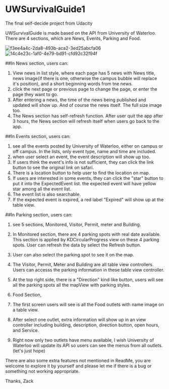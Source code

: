 # UWSurvivalGuide1
The final self-decide project from Udacity

UWSurvivalGuide is made based on the API from University of Waterloo.
There are 4 sections, which are News, Events, Parking and Food.

![f3ee4a4c-2da8-493b-aca2-3ed25abcfa06](https://cloud.githubusercontent.com/assets/16344019/17907145/6cb1517e-6948-11e6-8c33-8ed3e5163176.png)
![14c4e23c-1af0-4e79-bd91-cfd92c32f94f](https://cloud.githubusercontent.com/assets/16344019/17907156/75b55cfc-6948-11e6-8c28-888e6ef58567.png)


##In News section, users can:

1. View news in list style, where each page has 5 news with News title, news image(if there is one, otherwise the campus bubble will replace it's position), and a short beginning words from tne news.
2. click the next page or previous page to change the page, or enter the page they want to go.
3. After entering a news, the time of the news being published and updated will show up. And of course the news itself. The full size image too.
4. The News section has self-refresh function. After user quit the app after 3 hours, the News section will refresh itself when users go back to the app.

##In Events section, users can:

1. see all the events posted by University of Waterloo, either on campus or off campus. In the lists, only event type, name and time are included.
2. when user select an event, the event description will show up too.
3. If users think the event's info is not sufficient, they can click the link button to see the original link on safari.
4. There is a location button to help user to find the location on map.
5. If users are interested in some events, they can click the "star" button to put it into the ExpectedEvent list. the expected event will have yellow star among all the event list.
6. The event list is also searchable.
7. If the expected event is expired, a red label "Expired" will show up at the table view.


##In Parking section, users can:

1. see 5 sections, Monitored, Visitor, Permit, meter and Building.
2. In Monitored section, there are 4 parking spots with real date available. This section is applied by KDCircularProgress view on these 4 parking spots. User can refresh the data by select the Refresh button.
3. User can also select the parking spot to see it on the map. 
4. The Visitor, Permit, Meter and Building are all table view controllers. Users can accesss the parking information in these table view controller.
5. At the top right side, there is a "Direction" kind like button, users will see all the parking spots all the mapView with parking styles.

6. Food Section,

1. The first screen users will see is all the Food outlets with name image on a table view.
2. After select one outlet, extra information will show up in an view controller including building, description, direction button, open hours, and Service.
3. Right now only two outlets have menu available, I wish University of Waterloo will update its API so users can see the menus from all outlets.(let's just hope)


There are also some extra features not mentioned in ReadMe, you are welcome to explore it by yourself and please let me if there is a bug or something not working appropriate.




Thanks,
Zack

